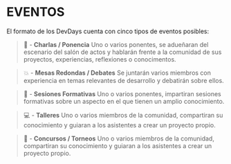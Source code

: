 # EVENTOS

  El formato de los DevDays cuenta con cinco tipos de eventos posibles:


> :book: - **Charlas / Ponencia**
  > Uno o varios ponentes, se adueñaran del escenario del salón de actos y hablarán frente a la comunidad de sus proyectos, experiencias, reflexiones o conocimentos.

> :boom: - **Mesas Redondas / Debates**
  > Se juntarán varios miembros con experiencia en temas relevantes de desarrollo y debatirán sobre ellos.

> :memo: - **Sesiones Formativas**
  > Uno o varios ponentes, impartiran sesiones formativas sobre un aspecto en el que tienen un amplio conocimiento.

> :computer: - **Talleres**
  > Uno o varios miembros de la comunidad, compartiran su conocimiento y guiaran a los asistentes a crear un proyecto propio.

> :1st_place_medal: - **Concursos / Torneos**
  > Uno o varios miembros de la comunidad, compartiran su conocimiento y guiaran a los asistentes a crear un proyecto propio.
